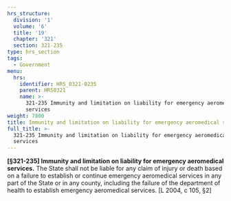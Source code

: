 ```yaml
---
hrs_structure:
  division: '1'
  volume: '6'
  title: '19'
  chapter: '321'
  section: 321-235
type: hrs_section
tags:
  - Government
menu:
  hrs:
    identifier: HRS_0321-0235
    parent: HRS0321
    name: >-
      321-235 Immunity and limitation on liability for emergency aeromedical
      services
weight: 7800
title: Immunity and limitation on liability for emergency aeromedical services
full_title: >-
  321-235 Immunity and limitation on liability for emergency aeromedical
  services
---
```

**[§321-235] Immunity and limitation on liability for emergency aeromedical services.** The State shall not be liable for any claim of injury or death based on a failure to establish or continue emergency aeromedical services in any part of the State or in any county, including the failure of the department of health to establish emergency aeromedical services. [L 2004, c 105, §2]